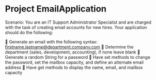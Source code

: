 # Project EmailApplication

Scenario: You are an IT Support Administrator Specialist and are charged with the task of creating email accounts for new hires.
Your application should do the following:

 Generate an email with the following syntax: firstname.lastname@department.company.com
 Determine the department (sales, development, accounting), if none leave blank
 Generate a random String for a password
 Have set methods to change the password, set the mailbox capacity, and define an alternate email address
 Have get methods to display the name, email, and mailbox capacity
